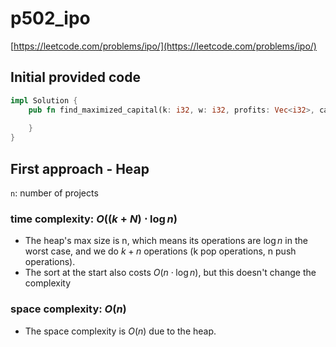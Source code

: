 # p502_ipo
[https://leetcode.com/problems/ipo/](https://leetcode.com/problems/ipo/)

## Initial provided code
```Rust
impl Solution {
    pub fn find_maximized_capital(k: i32, w: i32, profits: Vec<i32>, capital: Vec<i32>) -> i32 {
        
    }
}
```

## First approach - Heap

`n`: number of projects
 
### time complexity: $O((k + N) \cdot \log n)$
- The heap's max size is n, which means its operations are $\log n$ in the worst case, and we do $k + n$ operations (k pop operations, n push operations). 
- The sort at the start also costs $O(n \cdot \log n)$, but this doesn't change the complexity

### space complexity: $O(n)$
- The space complexity is $O(n)$ due to the heap.





